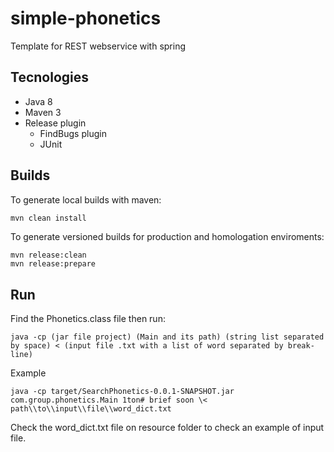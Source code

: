# simple-phonetics
Template for REST webservice with spring

## Tecnologies

* Java 8
* Maven 3
* Release plugin
	* FindBugs plugin
	* JUnit

## Builds

To generate local builds with maven:
```bash
mvn clean install
```

To generate versioned builds for production and homologation enviroments:
```
mvn release:clean
mvn release:prepare
```

## Run
Find the Phonetics.class file then run:
```
java -cp (jar file project) (Main and its path) (string list separated by space) < (input file .txt with a list of word separated by break-line)
```
Example
```
java -cp target/SearchPhonetics-0.0.1-SNAPSHOT.jar com.group.phonetics.Main 1ton# brief soon \< path\\to\\input\\file\\word_dict.txt
```
Check the word_dict.txt file on resource folder to check an example of input file.
